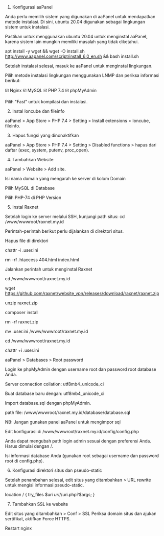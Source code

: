 
1. Konfigurasi aaPanel



Anda perlu memilih sistem yang digunakan di aaPanel untuk mendapatkan metode instalasi. Di sini, ubuntu 20.04 digunakan sebagai lingkungan sistem untuk instalasi.

Pastikan untuk menggunakan ubuntu 20.04 untuk menginstal aaPanel, karena sistem lain mungkin memiliki masalah yang tidak diketahui.

apt install -y wget && wget -O install.sh http://www.aapanel.com/script/install_6.0_en.sh && bash install.sh

Setelah instalasi selesai, masuk ke aaPanel untuk menginstal lingkungan.

Pilih metode instalasi lingkungan menggunakan LNMP dan periksa informasi berikut:

☑️ Nginx
☑️ MySQL
☑️ PHP 7.4
☑️ phpMyAdmin

Pilih "Fast" untuk kompilasi dan instalasi.

2. Instal Ioncube dan fileinfo



aaPanel > App Store > PHP 7.4 > Setting > Install extensions > Ioncube, fileinfo.

3. Hapus fungsi yang dinonaktifkan



aaPanel > App Store > PHP 7.4 > Setting > Disabled functions > hapus dari daftar (exec, system, putenv, proc_open).

4. Tambahkan Website



aaPanel > Website > Add site.

Isi nama domain yang mengarah ke server di kolom Domain

Pilih MySQL di Database

Pilih PHP-74 di PHP Version

5. Instal Raxnet



Setelah login ke server melalui SSH, kunjungi path situs: cd /www/wwwroot/raxnet.my.id

Perintah-perintah berikut perlu dijalankan di direktori situs.

Hapus file di direktori

chattr -i .user.ini

rm -rf .htaccess 404.html index.html

Jalankan perintah untuk menginstal Raxnet

cd /www/wwwroot/raxnet.my.id

wget https://github.com/raxnet/website_vpn/releases/download/raxnet/raxnet.zip

unzip raxnet.zip

composer install

rm -rf raxnet.zip

mv .user.ini /www/wwwroot/raxnet.my.id

cd /www/wwwroot/raxnet.my.id

chattr +i .user.ini

aaPanel > Databases > Root password

Login ke phpMyAdmin dengan username root dan password root database Anda.

Server connection collation: utf8mb4_unicode_ci

Buat database baru dengan: utf8mb4_unicode_ci

Import database.sql dengan phpMyAdmin.

path file: /www/wwwroot/raxnet.my.id/database/database.sql

NB: Jangan gunakan panel aaPanel untuk mengimpor sql

Edit konfigurasi di /www/wwwroot/raxnet.my.id/config/config.php

Anda dapat mengubah path login admin sesuai dengan preferensi Anda. Harus dimulai dengan /.

Isi informasi database Anda (gunakan root sebagai username dan password root di config.php).

6. Konfigurasi direktori situs dan pseudo-static



Setelah penambahan selesai, edit situs yang ditambahkan > URL rewrite untuk mengisi informasi pseudo-static.

location / { try_files $uri $uri/ /$uri.php?$args; }

7. Tambahkan SSL ke website



Edit situs yang ditambahkan > Conf > SSL
Periksa domain situs dan ajukan sertifikat, aktifkan Force HTTPS.

Restart nginx


